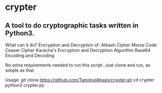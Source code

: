 # crypter
A tool to do cryptographic tasks written in Python3.
---------------------------------------------------------

What can it do?
  Encryption and Decryption of:
  Atbash Cipher
  Morse Code
  Ceaser Cipher
  Karacha's Encryption and Decryption Algorithm
  Base64 Encoding and Decoding
  
  
No extra requirements needed to run this script. Just clone and run, as simple as that.




Usage: git clone https://github.com/TamimulAhsan/crypter.git
       cd crypter
       python3 crypter.py
